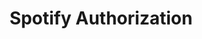 ---
title: "Spotify Authorization"
layout: single
permalink: /spotify-authorization/
page_js: 
    - /assets/js/spotify-authorization.js
---